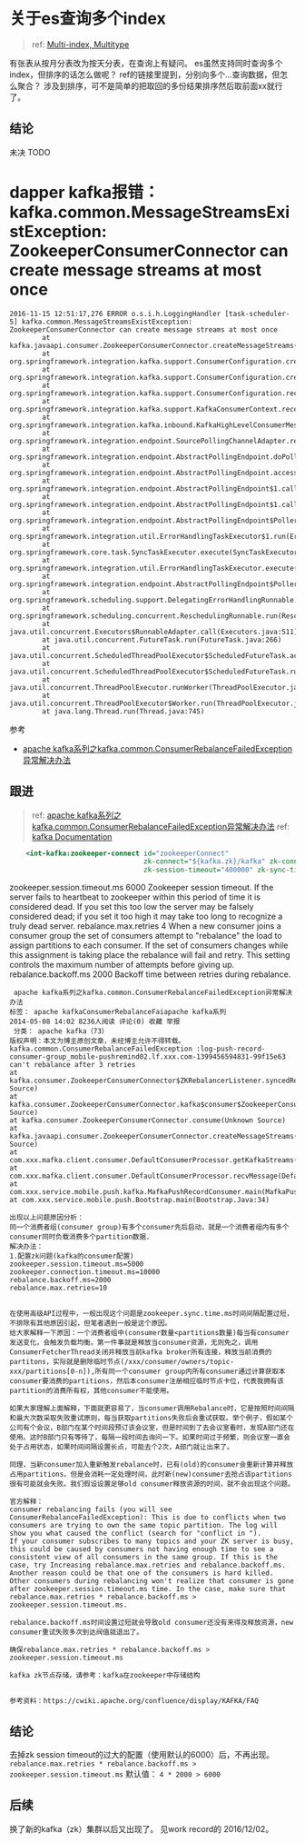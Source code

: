 
# 关于es查询多个index

> ref: [Multi-index, Multitype](https://www.elastic.co/guide/en/elasticsearch/guide/current/multi-index-multi-type.html)


有张表从按月分表改为按天分表，在查询上有疑问。
es虽然支持同时查询多个index，但排序的话怎么做呢？
ref的链接里提到，分别向多个...查询数据，但怎么聚合？ 涉及到排序，可不是简单的把取回的多份结果排序然后取前面xx就行了。

## 结论

未决 TODO


# dapper kafka报错：kafka.common.MessageStreamsExistException: ZookeeperConsumerConnector can create message streams at most once

```
2016-11-15 12:51:17,276 ERROR o.s.i.h.LoggingHandler [task-scheduler-5] kafka.common.MessageStreamsExistException: ZookeeperConsumerConnector can create message streams at most once
        at kafka.javaapi.consumer.ZookeeperConsumerConnector.createMessageStreams(ZookeeperConsumerConnector.scala:79)
        at org.springframework.integration.kafka.support.ConsumerConfiguration.createMessageStreamsForTopic(ConsumerConfiguration.java:238)
        at org.springframework.integration.kafka.support.ConsumerConfiguration.createConsumerMessageStreams(ConsumerConfiguration.java:227)
        at org.springframework.integration.kafka.support.ConsumerConfiguration.receive(ConsumerConfiguration.java:99)
        at org.springframework.integration.kafka.support.KafkaConsumerContext.receive(KafkaConsumerContext.java:76)
        at org.springframework.integration.kafka.inbound.KafkaHighLevelConsumerMessageSource.receive(KafkaHighLevelConsumerMessageSource.java:42)
        at org.springframework.integration.endpoint.SourcePollingChannelAdapter.receiveMessage(SourcePollingChannelAdapter.java:209)
        at org.springframework.integration.endpoint.AbstractPollingEndpoint.doPoll(AbstractPollingEndpoint.java:245)
        at org.springframework.integration.endpoint.AbstractPollingEndpoint.access$000(AbstractPollingEndpoint.java:58)
        at org.springframework.integration.endpoint.AbstractPollingEndpoint$1.call(AbstractPollingEndpoint.java:190)
        at org.springframework.integration.endpoint.AbstractPollingEndpoint$1.call(AbstractPollingEndpoint.java:186)
        at org.springframework.integration.endpoint.AbstractPollingEndpoint$Poller$1.run(AbstractPollingEndpoint.java:353)
        at org.springframework.integration.util.ErrorHandlingTaskExecutor$1.run(ErrorHandlingTaskExecutor.java:55)
        at org.springframework.core.task.SyncTaskExecutor.execute(SyncTaskExecutor.java:50)
        at org.springframework.integration.util.ErrorHandlingTaskExecutor.execute(ErrorHandlingTaskExecutor.java:51)
        at org.springframework.integration.endpoint.AbstractPollingEndpoint$Poller.run(AbstractPollingEndpoint.java:344)
        at org.springframework.scheduling.support.DelegatingErrorHandlingRunnable.run(DelegatingErrorHandlingRunnable.java:54)
        at org.springframework.scheduling.concurrent.ReschedulingRunnable.run(ReschedulingRunnable.java:81)
        at java.util.concurrent.Executors$RunnableAdapter.call(Executors.java:511)
        at java.util.concurrent.FutureTask.run(FutureTask.java:266)
        at java.util.concurrent.ScheduledThreadPoolExecutor$ScheduledFutureTask.access$201(ScheduledThreadPoolExecutor.java:180)
        at java.util.concurrent.ScheduledThreadPoolExecutor$ScheduledFutureTask.run(ScheduledThreadPoolExecutor.java:293)
        at java.util.concurrent.ThreadPoolExecutor.runWorker(ThreadPoolExecutor.java:1142)
        at java.util.concurrent.ThreadPoolExecutor$Worker.run(ThreadPoolExecutor.java:617)
        at java.lang.Thread.run(Thread.java:745)

```

参考

*   [apache kafka系列之kafka.common.ConsumerRebalanceFailedException异常解决办法](http://blog.csdn.net/lizhitao/article/details/25301387)

## 跟进

> ref: [apache kafka系列之kafka.common.ConsumerRebalanceFailedException异常解决办法](http://blog.csdn.net/lizhitao/article/details/25301387)
> ref: [kafka Documentation](https://kafka.apache.org/08/documentation.html)

```xml
    <int-kafka:zookeeper-connect id="zookeeperConnect"
                                 zk-connect="${kafka.zk}/kafka" zk-connection-timeout="6000"
                                 zk-session-timeout="400000" zk-sync-time="200"/>
```

zookeeper.session.timeout.ms    6000    Zookeeper session timeout. If the server fails to heartbeat to zookeeper within this period of time it is considered dead. If you set this too low the server may be falsely considered dead; if you set it too high it may take too long to recognize a truly dead server.
rebalance.max.retries   4   When a new consumer joins a consumer group the set of consumers attempt to "rebalance" the load to assign partitions to each consumer. If the set of consumers changes while this assignment is taking place the rebalance will fail and retry. This setting controls the maximum number of attempts before giving up.
rebalance.backoff.ms    2000    Backoff time between retries during rebalance.

```
 apache kafka系列之kafka.common.ConsumerRebalanceFailedException异常解决办法
标签： apache kafkaConsumerRebalanceFaiapache kafka系列
2014-05-08 14:02 8236人阅读 评论(0) 收藏 举报
 分类： apache kafka（73）  
版权声明：本文为博主原创文章，未经博主允许不得转载。
kafka.common.ConsumerRebalanceFailedException :log-push-record-consumer-group_mobile-pushremind02.lf.xxx.com-1399456594831-99f15e63 can't rebalance after 3 retries
at kafka.consumer.ZookeeperConsumerConnector$ZKRebalancerListener.syncedRebalance(Unknown Source)
at kafka.consumer.ZookeeperConsumerConnector.kafka$consumer$ZookeeperConsumerConnector$$reinitializeConsumer(Unknown Source)
at kafka.consumer.ZookeeperConsumerConnector.consume(Unknown Source)
at kafka.javaapi.consumer.ZookeeperConsumerConnector.createMessageStreams(Unknown Source)
at com.xxx.mafka.client.consumer.DefaultConsumerProcessor.getKafkaStreams(DefaultConsumerProcessor.java:149)
at com.xxx.mafka.client.consumer.DefaultConsumerProcessor.recvMessage(DefaultConsumerProcessor.java:63)
at com.xxx.service.mobile.push.kafka.MafkaPushRecordConsumer.main(MafkaPushRecordConsumer.java:22)
at com.xxx.service.mobile.push.Bootstrap.main(Bootstrap.Java:34)

出现以上问题原因分析：
同一个消费者组(consumer group)有多个consumer先后启动，就是一个消费者组内有多个consumer同时负载消费多个partition数据.
解决办法：
1.配置zk问题(kafka的consumer配置)
zookeeper.session.timeout.ms=5000
zookeeper.connection.timeout.ms=10000
rebalance.backoff.ms=2000
rebalance.max.retries=10


在使用高级API过程中，一般出现这个问题是zookeeper.sync.time.ms时间间隔配置过短，不排除有其他原因引起，但笔者遇到一般是这个原因。
给大家解释一下原因：一个消费者组中(consumer数量<partitions数量)每当有consumer发送变化，会触发负载均衡。第一件事就是释放当consumer资源，无则免之，调用ConsumerFetcherThread关闭并释放当前kafka broker所有连接，释放当前消费的partitons，实际就是删除临时节点(/xxx/consumer/owners/topic-xxx/partitions[0-n]),所有同一个consumer group内所有consumer通过计算获取本consumer要消费的partitions，然后本consumer注册相应临时节点卡位，代表我拥有该partition的消费所有权，其他consumer不能使用。

如果大家理解上面解释，下面就更容易了，当consumer调用Rebalance时，它是按照时间间隔和最大次数采取失败重试原则，每当获取partitions失败后会重试获取。举个例子，假如某个公司有个会议，B部门在某个时间段预订该会议室，但是时间到了去会议室看时，发现A部门还在使用。这时B部门只有等待了，每隔一段时间去询问一下。如果时间过于频繁，则会议室一直会处于占用状态，如果时间间隔设置长点，可能去个2次，A部门就让出来了。

同理，当新consumer加入重新触发rebalance时，已有(old)的consumer会重新计算并释放占用partitions，但是会消耗一定处理时间，此时新(new)consumer去抢占该partitions很有可能就会失败。我们假设设置足够old consumer释放资源的时间，就不会出现这个问题。

官方解释：
consumer rebalancing fails (you will see ConsumerRebalanceFailedException): This is due to conflicts when two consumers are trying to own the same topic partition. The log will show you what caused the conflict (search for "conflict in ").
If your consumer subscribes to many topics and your ZK server is busy, this could be caused by consumers not having enough time to see a consistent view of all consumers in the same group. If this is the case, try Increasing rebalance.max.retries and rebalance.backoff.ms.
Another reason could be that one of the consumers is hard killed. Other consumers during rebalancing won't realize that consumer is gone after zookeeper.session.timeout.ms time. In the case, make sure that rebalance.max.retries * rebalance.backoff.ms > zookeeper.session.timeout.ms.

rebalance.backoff.ms时间设置过短就会导致old consumer还没有来得及释放资源，new consumer重试失败多次到达阀值就退出了。

确保rebalance.max.retries * rebalance.backoff.ms > zookeeper.session.timeout.ms

kafka zk节点存储，请参考：kafka在zookeeper中存储结构


参考资料：https://cwiki.apache.org/confluence/display/KAFKA/FAQ
```


## 结论
去掉zk session timeout的过大的配置（使用默认的6000）后，不再出现。
`rebalance.max.retries * rebalance.backoff.ms > zookeeper.session.timeout.ms`
默认值： `4 * 2000 > 6000`

## 后续
换了新的kafka（zk）集群以后又出现了。
见work record的 2016/12/02。


